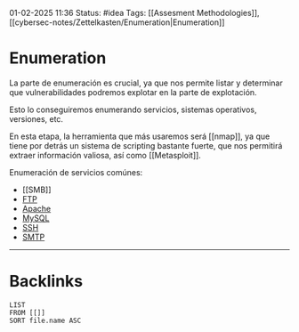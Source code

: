 01-02-2025 11:36
Status: #idea
Tags: [[Assesment Methodologies]], [[cybersec-notes/Zettelkasten/Enumeration|Enumeration]]

# Enumeration

La parte de enumeración es crucial, ya que nos permite listar y determinar que vulnerabilidades podremos explotar en la parte de explotación.

Esto lo conseguiremos enumerando servicios, sistemas operativos, versiones, etc.

En esta etapa, la herramienta que más usaremos será [[nmap]], ya que tiene por detrás un sistema de scripting bastante fuerte, que nos permitirá extraer información valiosa, así como [[Metasploit]].

Enumeración de servicios comúnes:
- [[SMB]]
- [FTP](Metasploit#FTP)
- [Apache](Metasploit#Apache)
- [MySQL](Metasploit#MySQL)
- [SSH](Metasploit#SSH)
- [SMTP](Metasploit#SMTP)

---
# Backlinks

```dataview
LIST
FROM [[]]
SORT file.name ASC
```
